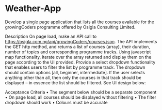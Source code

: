 # Weather-App
Develop a single page application that lists all the courses available for the growingCoders
programme offered by Osigla Consulting Limited.

Description
On page load, make an API call to https://osigla.com.ng/api/growingCoders/courses.json. The API
implements the GET http method, and returns a list of courses (array), their duration, number of
topics and corresponding programme tracks.
Using javascript map functionality, iterate over the array returned and display them on the page
according to the UI provided.
Provide a select dropdown functionality that enables users to filter the list by programme track. The
dropdown should contain options [all, beginner, intermediate]. If the user selects anything other
than all, then only the courses in that track should be displayed – in essence the list should be
filtered. See UI design below:


Acceptance Criteria
• The segment below should be a separate component
• On page load, all courses should be displayed without filtering
• The filter dropdown should work
• Colours must be accurate
